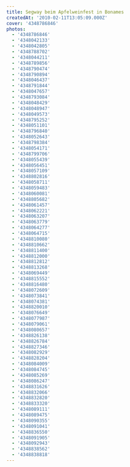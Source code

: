 ```yaml
---
title: Segway beim Apfelweinfest in Bonames
createdAt: '2010-02-11T13:05:09.000Z'
cover: '4348786846'
photos:
  - '4348786846'
  - '4348042133'
  - '4348042805'
  - '4348788702'
  - '4348044211'
  - '4348789856'
  - '4348790474'
  - '4348790894'
  - '4348046437'
  - '4348791844'
  - '4348047657'
  - '4348793084'
  - '4348048429'
  - '4348048947'
  - '4348049573'
  - '4348795252'
  - '4348051101'
  - '4348796840'
  - '4348052643'
  - '4348798384'
  - '4348054171'
  - '4348799706'
  - '4348055439'
  - '4348056451'
  - '4348057109'
  - '4348802816'
  - '4348058711'
  - '4348059483'
  - '4348060081'
  - '4348805682'
  - '4348061457'
  - '4348062221'
  - '4348063207'
  - '4348063779'
  - '4348064277'
  - '4348064715'
  - '4348810080'
  - '4348810662'
  - '4348811400'
  - '4348812000'
  - '4348812812'
  - '4348813268'
  - '4348069449'
  - '4348815552'
  - '4348816480'
  - '4348072609'
  - '4348073841'
  - '4348074381'
  - '4348820010'
  - '4348076649'
  - '4348077987'
  - '4348079061'
  - '4348080657'
  - '4348826138'
  - '4348826784'
  - '4348827346'
  - '4348082929'
  - '4348828204'
  - '4348084009'
  - '4348084745'
  - '4348085269'
  - '4348086247'
  - '4348831626'
  - '4348832066'
  - '4348832820'
  - '4348833320'
  - '4348089111'
  - '4348089475'
  - '4348090355'
  - '4348091041'
  - '4348836550'
  - '4348091905'
  - '4348092943'
  - '4348838562'
  - '4348838818'
---
```


